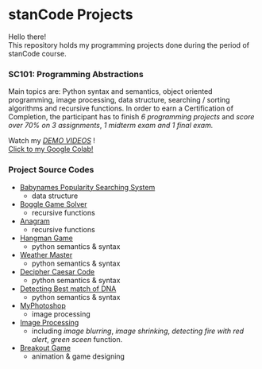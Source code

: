 # stanCode Projects
Hello there!\
This repository holds my programming projects done during the period of stanCode course.

### SC101: Programming Abstractions
Main topics are: Python syntax and semantics, object oriented programming, image processing, data structure, searching / sorting algorithms and recursive functions. In order to earn a Certification of Completion, the participant has to finish *6 programming projects* and *score over 70% on 3 assignments*, *1 midterm exam and 1 final exam.*

Watch my *[DEMO VIDEOS]()* !\
[Click to my Google Colab!](https://colab.research.google.com/drive/1mh5fAhL8JhojEK8Tm-eXbOuAFG2J0Stg?usp=sharing)

### Project Source Codes
* [Babynames Popularity Searching System](https://github.com/egsui/stanCode_Projects/tree/main/Projects/Babynames)
  * data structure
* [Boggle Game Solver](https://github.com/egsui/stanCode_Projects/tree/main/Projects/Boggle)
  * recursive functions
* [Anagram](https://github.com/egsui/stanCode_Projects/tree/main/Projects/Anagram)
  * recursive functions
* [Hangman Game](https://github.com/egsui/stanCode_Projects/tree/main/Projects/Hangman)
  * python semantics & syntax
* [Weather Master](https://github.com/egsui/stanCode_Projects/tree/main/Projects/WeatherMaster)
  * python semantics & syntax
* [Decipher Caesar Code](https://github.com/egsui/stanCode_Projects/tree/main/Projects/Caesar)
  * python semantics & syntax
* [Detecting Best match of DNA](https://github.com/egsui/stanCode_Projects/tree/main/Projects/DNA_Similarity)
  * python semantics & syntax
* [MyPhotoshop](https://github.com/egsui/stanCode_Projects/tree/main/Projects/MyPhotoshop)
  * image processing
* [Image Processing](https://github.com/egsui/stanCode_Projects/tree/main/Projects/ImageProcessing)
  * including *image blurring*, *image shrinking*, *detecting fire with red alert*, *green sceen* function.
* [Breakout Game](https://github.com/egsui/stanCode_Projects/tree/main/Projects/Breakout)
  * animation & game designing
